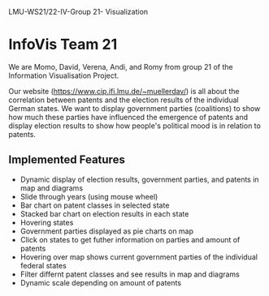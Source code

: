 
LMU-WS21/22-IV-Group 21- Visualization 
# InfoVis Team 21

We are Momo, David, Verena, Andi, and Romy from group 21 of the Information Visualisation Project.

Our website (https://www.cip.ifi.lmu.de/~muellerdav/) is all about the correlation between patents and the election results of the individual German states. We want to display government parties (coalitions) to show how much these parties have influenced the emergence of patents and display election results to show how people's political mood is in relation to patents.

## Implemented Features

- Dynamic display of election results, government parties, and patents in map and diagrams
- Slide through years (using mouse wheel)
- Bar chart on patent classes in selected state
- Stacked bar chart on election results in each state
- Hovering states
- Government parties displayed as pie charts on map
- Click on states to get futher information on parties and amount of patents
- Hovering over map shows current government parties of the individual federal states 
- Filter differnt patent classes and see results in map and diagrams
- Dynamic scale depending on amount of patents

